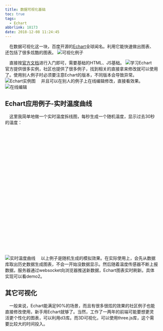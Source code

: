 ```yaml
---
title: 数据可视化基础
toc: true
tags:
  - Echart
abbrlink: 18173
date: 2018-12-08 11:24:45
---
```


&emsp;在数据可视化这一块，百度开源的[Echart](http://echarts.baidu.com/)全球闻名。利用它能快速做出图表、还包括了很多炫酷的图表。
![可视化例子](http://ww1.sinaimg.cn/large/005BIQVbgy1fy9yeqrppcj31hc0p01ky.jpg)

&emsp;直接按[官方文档](http://echarts.baidu.com/)进行入门即可，需要基础的HTML、JS基础。
![学习Echart](http://ww1.sinaimg.cn/large/005BIQVbgy1fxz6q3t0u5j31hc0q2wh7.jpg)
&emsp;官方提供很多实例，社区也提供了很多例子，找到相关的直接拿来修改就可以使用了。使用别人例子时必须要注意Echart的版本，不同版本会导致异常。
![Echart实例图](http://ww1.sinaimg.cn/large/005BIQVbgy1fxz6viun2jj31hc0q2tgq.jpg)
&emsp;并且可以在别人的例子上在线编辑修改，直接看效果。
![在线编辑](http://ww1.sinaimg.cn/large/005BIQVbgy1fy9yifvczyj31hc0t4go2.jpg)
## Echart应用例子-实时温度曲线
&emsp;这里我简单地做一个实时温度拆线图，每秒生成一个随机温度，显示过去30秒的温度：
<!-- 引入Echart脚本 -->
<script src="https://cdn.bootcss.com/echarts/4.2.0-rc.2/echarts.min.js"></script>
<!-- 为ECharts准备一个具备大小（宽高）的Dom -->
<div id="main" style="width: 600px;height:400px;"></div>
<script type="text/javascript">
    // 基于准备好的dom，初始化echarts实例
    var myChart = echarts.init(document.getElementById('main'));

    // 指定图表的配置项和数据
    var option = {
      title: {
        text: '实时温度'
      },
      xAxis: {
        type: 'category',
        data: []
      },
      yAxis: {
        type: 'value'
      },
      series: [{
        data: [],
        type: 'line',
        smooth: true
      }]
    };

    // 使用刚指定的配置项和数据显示图表。
    myChart.setOption(option);

    setInterval(function () {
      var tem = 20 + Math.random().toFixed(2) * 10;
      tem = tem.toFixed(2); // 随机数模拟温度，只保留两位小数
      var time = new Date();
      option.xAxis.data.push(time.getMinutes()+':'+time.getSeconds());//给X轴 插入时间数据
      option.series[0].data.push(tem);//给Y轴 插入温度数据

      // 如果数据超过30个，把第一个数据删除。
      if(option.xAxis.data.length > 30){
        option.xAxis.data.shift()
        option.series[0].data.shift()
      }
      myChart.setOption(option);
    }, 1000);
</script>

![实时温度曲线](http://ww1.sinaimg.cn/large/005BIQVbgy1fxza9jxsmfj31bu1rial9.jpg)
&emsp;以上例子是随机生成的模拟效果。在实际使用上，会先从数据库取出历史数据生成图表，不会一开始没数据显示。然后随着温度传感器不断上报数据，服务器通过websocket向浏览器推送新数据，Echart图表实时刷新。具体实现可以看demo2。

## 其它可视化
&emsp;一般来说，Echart能满足90%的场景，而且有很多很炫的效果的社区例子也能直接修改使用，新手用Echart就够了。当然，工作了一两年的前端可能要想更灵活更个性化的图表，可以利用d3库。而3D可视化，可以使用three.js库，这个需要比较大的时间投入。




